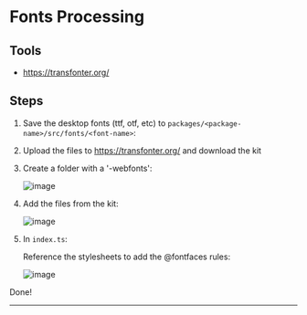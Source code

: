 # Fonts Processing

## Tools

- https://transfonter.org/

## Steps

1. Save the desktop fonts (ttf, otf, etc) to `packages/<package-name>/src/fonts/<font-name>`:

1. Upload the files to https://transfonter.org/ and download the kit

1. Create a folder with a '-webfonts':

   ![image](https://user-images.githubusercontent.com/9644867/103575352-91ee1d00-4e9f-11eb-8ad1-f0047538fa08.png)

1. Add the files from the kit:

   ![image](https://user-images.githubusercontent.com/9644867/103575535-dda0c680-4e9f-11eb-93a0-1ab011ed03f8.png)

1. In `index.ts`:

   Reference the stylesheets to add the @fontfaces rules:

   ![image](https://user-images.githubusercontent.com/9644867/103575680-1476dc80-4ea0-11eb-8e52-58b24daa3388.png)

Done!

---
